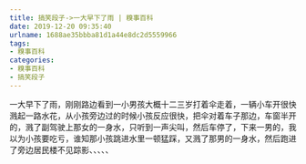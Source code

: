 ```yaml
---
title: 搞笑段子->一大早下了雨 | 糗事百科
date: 2019-12-20 09:35:40
urlname: 1688ae35bbba81d1a44e8dc2d5559966
tags: 
- 糗事百科
categories:
- 糗事百科
- 搞笑段子
---
```

一大早下了雨，刚刚路边看到一小男孩大概十二三岁打着伞走着，一辆小车开很快溅起一路水花，从小孩旁边过的时候小孩反应很快，把伞对着车子那边，车窗半开的，溅了副驾驶上那女的一身水，只听到一声尖叫，然后车停了，下来一男的，我以为小孩要吃亏，谁知那小孩跳进水里一顿猛踩，又溅了那男的一身水，然后跑进了旁边居民楼不见踪影、、、、、


